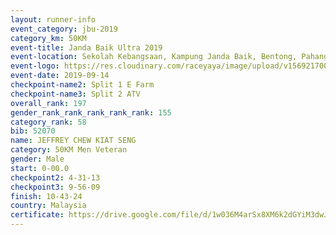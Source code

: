 ```yaml
---
layout: runner-info 
event_category: jbu-2019 
category_km: 50KM 
event-title: Janda Baik Ultra 2019 
event-location: Sekolah Kebangsaan, Kampung Janda Baik, Bentong, Pahang, Malaysia 
event-logo: https://res.cloudinary.com/raceyaya/image/upload/v1569217009/logo/janda-baik_vch1pc.jpg 
event-date: 2019-09-14 
checkpoint-name2: Split 1 E Farm 
checkpoint-name3: Split 2 ATV 
overall_rank: 197
gender_rank_rank_rank_rank_rank: 155
category_rank: 58
bib: 52070
name: JEFFREY CHEW KIAT SENG
category: 50KM Men Veteran
gender: Male
start: 0-00.0
checkpoint2: 4-31-13
checkpoint3: 9-56-09
finish: 10-43-24
country: Malaysia
certificate: https://drive.google.com/file/d/1w036M4arSx8XM6k2dGYiM3dwJB5wuCSA/view?usp=sharing
---
```

